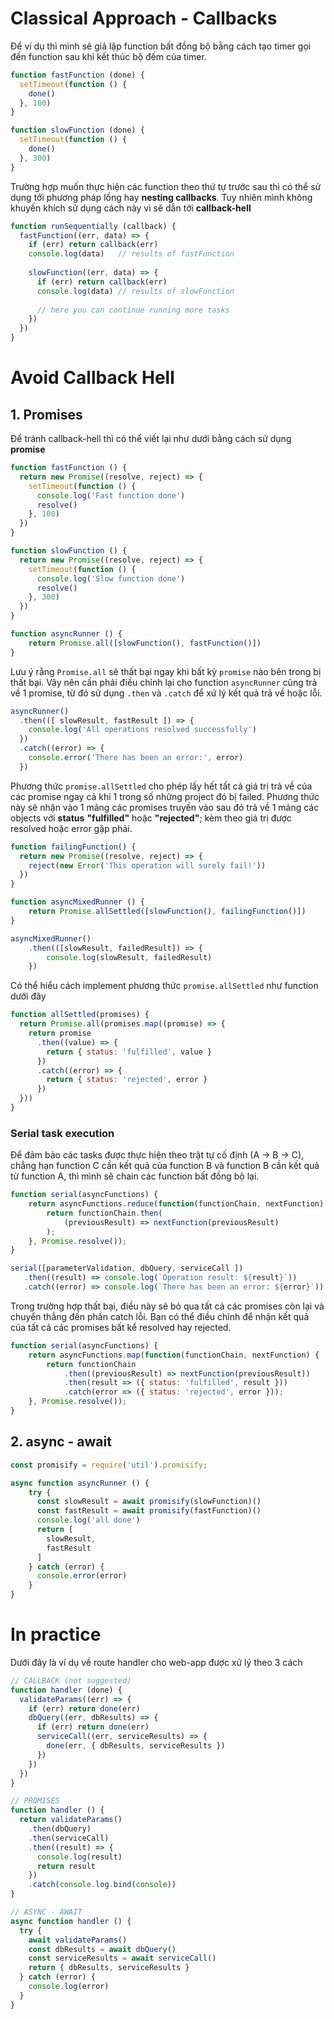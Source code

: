 # Classical Approach - Callbacks
Để ví dụ thì mình sẽ giả lập function bất đồng bộ bằng cách tạo timer gọi đến function sau khi kết thúc bộ đếm của timer. 
```js
function fastFunction (done) {
  setTimeout(function () {
    done()
  }, 100)
}

function slowFunction (done) {
  setTimeout(function () {
    done()
  }, 300)
}
```

Trường hợp muốn thực hiện các function theo thứ tự trước sau thì có thể sử dụng tới phương pháp lồng hay **nesting callbacks**. Tuy nhiên mình không khuyến khích sử dụng cách này vì sẽ dẫn tới **callback-hell**
```js
function runSequentially (callback) {
  fastFunction((err, data) => {
    if (err) return callback(err)
    console.log(data)   // results of fastFunction
  
    slowFunction((err, data) => {
      if (err) return callback(err)
      console.log(data) // results of slowFunction
  
      // here you can continue running more tasks
    })
  })
}
```

# Avoid Callback Hell
## 1. Promises
Để tránh callback-hell thì có thể viết lại như dưới bằng cách sử dụng **promise**
```js
function fastFunction () {
  return new Promise((resolve, reject) => {
    setTimeout(function () {
      console.log('Fast function done')
      resolve()
    }, 100)
  })
}

function slowFunction () {
  return new Promise((resolve, reject) => {
    setTimeout(function () {
      console.log('Slow function done')
      resolve()
    }, 300)
  })
}

function asyncRunner () {
    return Promise.all([slowFunction(), fastFunction()])
}
```

Lưu ý rằng `Promise.all` sẽ thất bại ngay khi bất kỳ `promise` nào bên trong bị thất bại. Vậy nên cần phải điều chỉnh lại cho function `asyncRunner` cũng trả về 1 promise, từ đó sử dụng `.then` và `.catch` để xứ lý kết quả trả về hoặc lỗi.
```js
asyncRunner()
  .then(([ slowResult, fastResult ]) => {
    console.log('All operations resolved successfully')
  })
  .catch((error) => {
    console.error('There has been an error:', error)
  })
```

Phương thức `promise.allSettled` cho phép lấy hết tất cả giá trị trả về của các promise ngay cả khi 1 trong số những project đó bị failed. Phương thức này sẽ nhận vào 1 mảng các promises truyền vào sau đó trả về 1 mảng các objects với **status** **"fulfilled"** hoặc **"rejected"**; kèm theo giá trị được resolved hoặc error gặp phải.
```js
function failingFunction() {
  return new Promise((resolve, reject) => {
    reject(new Error('This operation will surely fail!'))
  })
}

function asyncMixedRunner () {
    return Promise.allSettled([slowFunction(), failingFunction()])
}

asyncMixedRunner()
    .then(([slowResult, failedResult]) => {
        console.log(slowResult, failedResult)
    })
```

Có thể hiểu cách implement phương thức `promise.allSettled` như function dưới đây
```js
function allSettled(promises) {
  return Promise.all(promises.map((promise) => {
    return promise
      .then((value) => {
        return { status: 'fulfilled', value }
      })
      .catch((error) => {
        return { status: 'rejected', error }
      })
  }))
}
```

### Serial task execution
Để đảm bảo các tasks được thực hiện theo trật tự cố định (A -> B -> C), chẳng hạn function C cần kết quả của function B và function B cần kết quả từ function A, thì mình sẽ chain các function bất đồng bộ lại.
```js
function serial(asyncFunctions) {
    return asyncFunctions.reduce(function(functionChain, nextFunction) {
        return functionChain.then(
            (previousResult) => nextFunction(previousResult)
        );
    }, Promise.resolve());
}

serial([parameterValidation, dbQuery, serviceCall ])
   .then((result) => console.log(`Operation result: ${result}`))
   .catch((error) => console.log(`There has been an error: ${error}`))
```

Trong trường hợp thất bại, điều này sẽ bỏ qua tất cả các promises còn lại và chuyển thẳng đến phần catch lỗi. Bạn có thể điều chỉnh để nhận kết quả của tất cả các promises bất kể resolved hay rejected.
```js
function serial(asyncFunctions) {
    return asyncFunctions.map(function(functionChain, nextFunction) {
        return functionChain
            .then((previousResult) => nextFunction(previousResult))
            .then(result => ({ status: 'fulfilled', result }))
            .catch(error => ({ status: 'rejected', error }));
    }, Promise.resolve());
}
```

## 2. async - await
```js
const promisify = require('util').promisify;

async function asyncRunner () {
    try {
      const slowResult = await promisify(slowFunction)()
      const fastResult = await promisify(fastFunction)()
      console.log('all done')
      return [
        slowResult,
        fastResult
      ]
    } catch (error) {
      console.error(error)
    }
}
```

# In practice
Dưới đây là ví dụ về route handler cho web-app được xử lý theo 3 cách
```js
// CALLBACK (not suggested)
function handler (done) {
  validateParams((err) => {
    if (err) return done(err)
    dbQuery((err, dbResults) => {
      if (err) return done(err)
      serviceCall((err, serviceResults) => {
        done(err, { dbResults, serviceResults })
      })
    })
  })
}
```

```js
// PROMISES
function handler () {
  return validateParams()
    .then(dbQuery)
    .then(serviceCall)
    .then((result) => {
      console.log(result)
      return result
    })
    .catch(console.log.bind(console))
}
```

```js
// ASYNC - AWAIT
async function handler () {
  try {
    await validateParams()
    const dbResults = await dbQuery()
    const serviceResults = await serviceCall()
    return { dbResults, serviceResults }
  } catch (error) {
    console.log(error)
  }
}
```